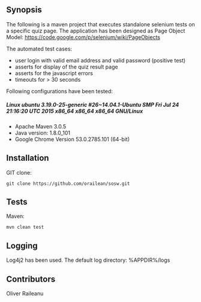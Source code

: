 ## Synopsis

The following is a maven project that executes standalone selenium tests on a specific quiz page.
The application has been designed as Page Object Model:
https://code.google.com/p/selenium/wiki/PageObjects

The automated test cases:
* user login with valid email address and valid password (positive test)
* asserts for display of the quiz result page
* asserts for the javascript errors
* timeouts for > 30 seconds

Following configurations have been tested:

##### Linux ubuntu 3.19.0-25-generic #26~14.04.1-Ubuntu SMP Fri Jul 24 21:16:20 UTC 2015 x86_64 x86_64 x86_64 GNU/Linux
* Apache Maven 3.0.5
* Java version: 1.8.0_101
* Google Chrome Version 53.0.2785.101 (64-bit)

## Installation

GIT clone:
```
git clone https://github.com/orailean/sosw.git
```

## Tests

Maven:
```
mvn clean test
```

## Logging

Log4j2 has been used. The default log directory: %APPDIR%/logs

## Contributors

Oliver Raileanu

